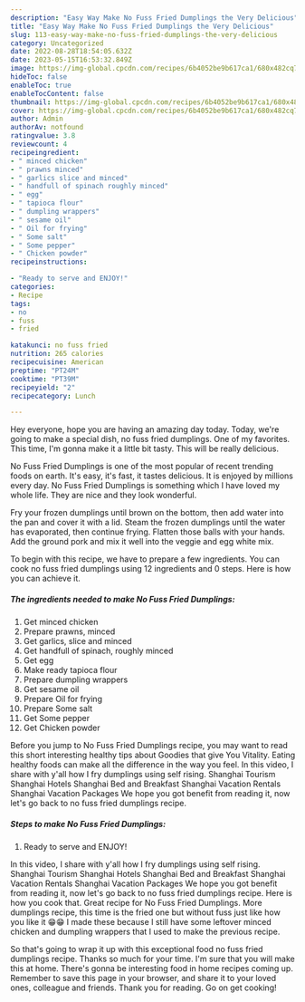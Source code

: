 ```yaml
---
description: "Easy Way Make No Fuss Fried Dumplings the Very Delicious"
title: "Easy Way Make No Fuss Fried Dumplings the Very Delicious"
slug: 113-easy-way-make-no-fuss-fried-dumplings-the-very-delicious
category: Uncategorized
date: 2022-08-28T18:54:05.632Z
date: 2023-05-15T16:53:32.849Z
image: https://img-global.cpcdn.com/recipes/6b4052be9b617ca1/680x482cq70/no-fuss-fried-dumplings-recipe-main-photo.jpg
hideToc: false
enableToc: true
enableTocContent: false
thumbnail: https://img-global.cpcdn.com/recipes/6b4052be9b617ca1/680x482cq70/no-fuss-fried-dumplings-recipe-main-photo.jpg
cover: https://img-global.cpcdn.com/recipes/6b4052be9b617ca1/680x482cq70/no-fuss-fried-dumplings-recipe-main-photo.jpg
author: Admin
authorAv: notfound
ratingvalue: 3.8
reviewcount: 4
recipeingredient:
- " minced chicken"
- " prawns minced"
- " garlics slice and minced"
- " handfull of spinach roughly minced"
- " egg"
- " tapioca flour"
- " dumpling wrappers"
- " sesame oil"
- " Oil for frying"
- " Some salt"
- " Some pepper"
- " Chicken powder"
recipeinstructions:

- "Ready to serve and ENJOY!"
categories:
- Recipe
tags:
- no
- fuss
- fried

katakunci: no fuss fried 
nutrition: 265 calories
recipecuisine: American
preptime: "PT24M"
cooktime: "PT39M"
recipeyield: "2"
recipecategory: Lunch

---
```



Hey everyone, hope you are having an amazing day today. Today, we're going to make a special dish, no fuss fried dumplings. One of my favorites. This time, I'm gonna make it a little bit tasty. This will be really delicious.

No Fuss Fried Dumplings is one of the most popular of recent trending foods on earth. It's easy, it's fast, it tastes delicious. It is enjoyed by millions every day. No Fuss Fried Dumplings is something which I have loved my whole life. They are nice and they look wonderful.

Fry your frozen dumplings until brown on the bottom, then add water into the pan and cover it with a lid. Steam the frozen dumplings until the water has evaporated, then continue frying. Flatten those balls with your hands. Add the ground pork and mix it well into the veggie and egg white mix.


To begin with this recipe, we have to prepare a few ingredients. You can cook no fuss fried dumplings using 12 ingredients and 0 steps. Here is how you can achieve it.

<!--inarticleads1-->

##### The ingredients needed to make No Fuss Fried Dumplings:

1. Get  minced chicken
1. Prepare  prawns, minced
1. Get  garlics, slice and minced
1. Get  handfull of spinach, roughly minced
1. Get  egg
1. Make ready  tapioca flour
1. Prepare  dumpling wrappers
1. Get  sesame oil
1. Prepare  Oil for frying
1. Prepare  Some salt
1. Get  Some pepper
1. Get  Chicken powder


Before you jump to No Fuss Fried Dumplings recipe, you may want to read this short interesting healthy tips about Goodies that give You Vitality. Eating healthy foods can make all the difference in the way you feel. In this video, I share with y&#39;all how I fry dumplings using self rising. Shanghai Tourism Shanghai Hotels Shanghai Bed and Breakfast Shanghai Vacation Rentals Shanghai Vacation Packages We hope you got benefit from reading it, now let&#39;s go back to no fuss fried dumplings recipe. 

<!--inarticleads2-->

##### Steps to make No Fuss Fried Dumplings:


1. Ready to serve and ENJOY!

In this video, I share with y&#39;all how I fry dumplings using self rising. Shanghai Tourism Shanghai Hotels Shanghai Bed and Breakfast Shanghai Vacation Rentals Shanghai Vacation Packages We hope you got benefit from reading it, now let&#39;s go back to no fuss fried dumplings recipe. Here is how you cook that. Great recipe for No Fuss Fried Dumplings. More dumplings recipe, this time is the fried one but without fuss just like how you like it 😁😁 I made these because I still have some leftover minced chicken and dumpling wrappers that I used to make the previous recipe. 

So that's going to wrap it up with this exceptional food no fuss fried dumplings recipe. Thanks so much for your time. I'm sure that you will make this at home. There's gonna be interesting food in home recipes coming up. Remember to save this page in your browser, and share it to your loved ones, colleague and friends. Thank you for reading. Go on get cooking!
